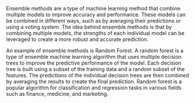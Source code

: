 Ensemble methods are a type of machine learning method that combine multiple models to improve accuracy and performance. These models can be combined in different ways, such as by averaging their predictions or using a voting system. The idea behind ensemble methods is that by combining multiple models, the strengths of each individual model can be leveraged to create a more robust and accurate prediction.

An example of ensemble methods is Random Forest. A random forest is a type of ensemble machine learning algorithm that uses multiple decision trees to improve the predictive performance of the model. Each decision tree is built using a subset of the training data and a random subset of the features. The predictions of the individual decision trees are then combined by averaging the results to create the final prediction. Random forest is a popular algorithm for classification and regression tasks in various fields such as finance, medicine, and marketing.